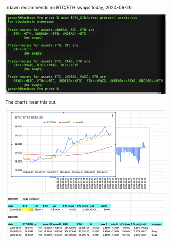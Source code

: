 ./dawn recommends no BTC/ETH swaps today, 2024-09-26. 

![./dawn recommendation](imgs/01-dawn-no-swap.jpg)

The charts bear this out.

![BTC/ETH chart](imgs/02-btc-eth-chart.png)
